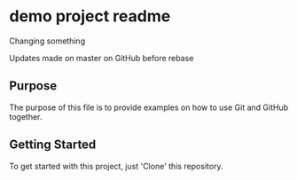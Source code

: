 # demo project readme

Changing something

Updates made on master on GitHub before rebase

## Purpose

The purpose of this file is to provide examples
on how to use Git and GitHub together.


## Getting Started

To get started with this project, just 'Clone' this repository.

